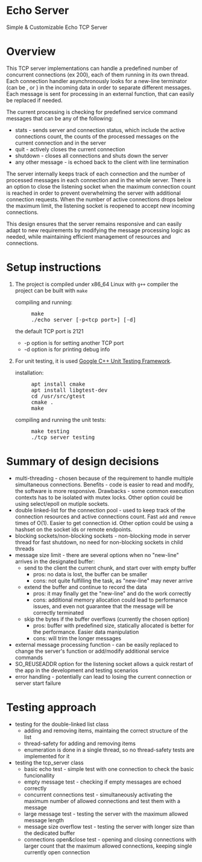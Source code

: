 # Echo Server
Simple & Customizable Echo TCP Server

# Overview
This TCP server implementations can handle a predefined number of concurrent connections (ex 200), each of them running in its own thread. Each connection handler asynchronously looks for a new-line terminator (can be <CR>, <LF> or <CR><LF>) in the incoming data in order to separate different messages.
Each message is sent for processing in an external function, that can easily be replaced if needed.

The current processing is checking for predefined service command messages that can be any of the following:
- stats - sends server and connection status, which include the active connections count, the counts of the processed messages on the current connection and in the server
- quit - actively closes the current connection
- shutdown - closes all connections and shuts down the server
- any other message - is echoed back to the client with line termination <LF>

The server internally keeps track of each connection and the number of processed messages in each connection and in the whole server.
There is an option to close the listening socket when the maximum connection count is reached in order to prevent overwhelming the server with additional connection requests. When the number of active connections drops below the maximum limit, the listening socket is reopened to accept new incoming connections.

This design ensures that the server remains responsive and can easily adapt to new requirements by modifying the message processing logic as needed, while maintaining efficient management of resources and connections.

# Setup instructions

1. The project is compiled under x86_64 Linux with `g++` compiler
    the project can be built with `make`

    compiling and running:
    <pre>
        make
        ./echo_server [-p&lt;tcp_port&gt;] [-d]</pre>

    the default TCP port is 2121
    - -p option is for setting another TCP port
    - -d option is for printing debug info

2. For unit testing, it is used [Google C++ Unit Testing Framework](https://google.github.io/googletest/).

    installation:
    <pre>
        apt install cmake
        apt install libgtest-dev
        cd /usr/src/gtest
        cmake .
        make</pre>

    compiling and running the unit tests:
    <pre>
        make testing
        ./tcp_server_testing</pre>

# Summary of design decisions

- multi-threading - chosen because of the requirement to handle multiple simultaneous connections. Benefits - code is easier to read and modify, the software is more responsive. Drawbacks - some common execution contexts has to be isolated with mutex locks.
Other option could be using select/epoll on mutiple sockets.
- double linked-list for the connection pool - used to keep track of the connection resources and active connections count. Fast `add` and `remove` times of O(1). Easier to get connection id. Other option could be using a hashset on the socket ids or remote endpoints.
- blocking sockets/non-blocking sockets - non-blocking mode in server thread for fast shutdown, no need for non-blocking sockets in child threads
- message size limit - there are several options when no "new-line" arrives in the designated buffer:
    - send to the client the current chunk, and start over with empty buffer
        - pros: no data is lost, the buffer can be smaller
        - cons: not quite fulfilling the task, as "new-line" may never arrive
    - extend the buffer and continue to record the data
        - pros: it may finally get the "new-line" and do the work correctly
        - cons: additional memory allocation could lead to performance issues, and even not guarantee that the message will be correctly terminated
    - skip the bytes if the buffer overflows (currently the chosen option)
        - pros: buffer with predefined size, statically allocated is better for the performance. Easier data manipulation
        - cons: will trim the longer messages
- external message processing function - can be easily replaced to change the server's function or add/modify additional service commands
- SO_REUSEADDR option for the listening socket allows a quick restart of the app in the development and testing scenarios
- error handling - potentially can lead to losing the current connection or server start failure

# Testing approach

- testing for the double-linked list class
    - adding and removing items, maintaing the correct structure of the list
    - thread-safety for adding and removing items
    - enumeration is done in a single thread, so no thread-safety tests are implemented for it
- testing the tcp_server class
    - basic echo test - simple test with one connection to check the basic funcionallity
    - empty message test - checking if empty messages are echoed correctly
    - concurrent connections test - simultaneously activating the maximum number of allowed connections and test them with a message
    - large message test - testing the server with the maximum allowed message length
    - message size overflow test - testing the server with longer size than the dedicated buffer
    - connections open&close test - opening and closing connections with larger count that the maximum allowed connections, keeping single currently open connection

